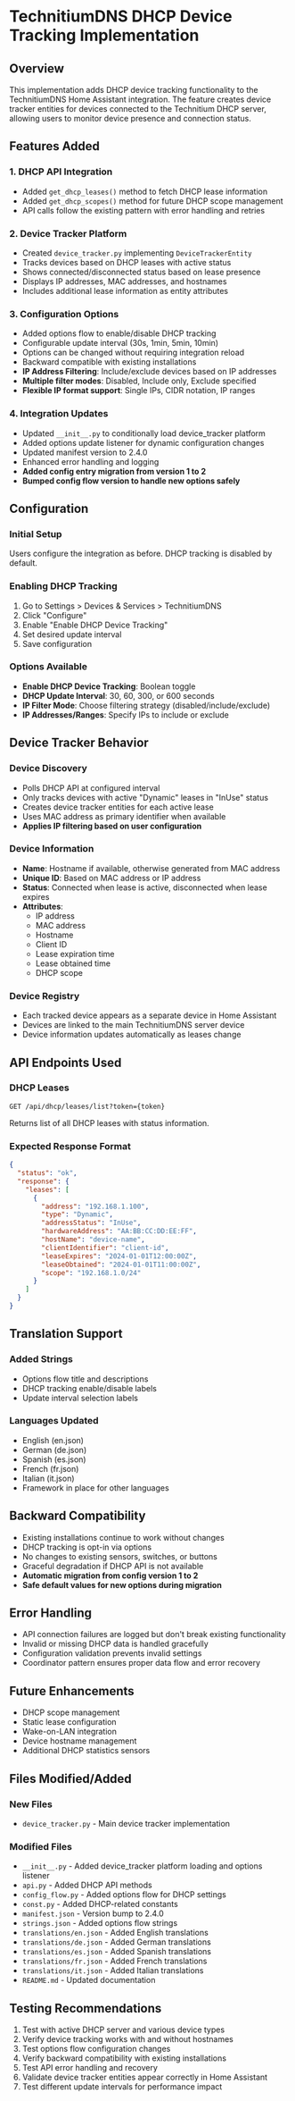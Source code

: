 # TechnitiumDNS DHCP Device Tracking Implementation

## Overview
This implementation adds DHCP device tracking functionality to the TechnitiumDNS Home Assistant integration. The feature creates device tracker entities for devices connected to the Technitium DHCP server, allowing users to monitor device presence and connection status.

## Features Added

### 1. DHCP API Integration
- Added `get_dhcp_leases()` method to fetch DHCP lease information
- Added `get_dhcp_scopes()` method for future DHCP scope management
- API calls follow the existing pattern with error handling and retries

### 2. Device Tracker Platform
- Created `device_tracker.py` implementing `DeviceTrackerEntity`
- Tracks devices based on DHCP leases with active status
- Shows connected/disconnected status based on lease presence
- Displays IP addresses, MAC addresses, and hostnames
- Includes additional lease information as entity attributes

### 3. Configuration Options
- Added options flow to enable/disable DHCP tracking
- Configurable update interval (30s, 1min, 5min, 10min)
- Options can be changed without requiring integration reload
- Backward compatible with existing installations
- **IP Address Filtering**: Include/exclude devices based on IP addresses
- **Multiple filter modes**: Disabled, Include only, Exclude specified
- **Flexible IP format support**: Single IPs, CIDR notation, IP ranges

### 4. Integration Updates
- Updated `__init__.py` to conditionally load device_tracker platform
- Added options update listener for dynamic configuration changes
- Updated manifest version to 2.4.0
- Enhanced error handling and logging
- **Added config entry migration from version 1 to 2**
- **Bumped config flow version to handle new options safely**

## Configuration

### Initial Setup
Users configure the integration as before. DHCP tracking is disabled by default.

### Enabling DHCP Tracking
1. Go to Settings > Devices & Services > TechnitiumDNS
2. Click "Configure" 
3. Enable "Enable DHCP Device Tracking"
4. Set desired update interval
5. Save configuration

### Options Available
- **Enable DHCP Device Tracking**: Boolean toggle
- **DHCP Update Interval**: 30, 60, 300, or 600 seconds
- **IP Filter Mode**: Choose filtering strategy (disabled/include/exclude)
- **IP Addresses/Ranges**: Specify IPs to include or exclude

## Device Tracker Behavior

### Device Discovery
- Polls DHCP API at configured interval
- Only tracks devices with active "Dynamic" leases in "InUse" status
- Creates device tracker entities for each active lease
- Uses MAC address as primary identifier when available
- **Applies IP filtering based on user configuration**

### Device Information
- **Name**: Hostname if available, otherwise generated from MAC address
- **Unique ID**: Based on MAC address or IP address
- **Status**: Connected when lease is active, disconnected when lease expires
- **Attributes**: 
  - IP address
  - MAC address  
  - Hostname
  - Client ID
  - Lease expiration time
  - Lease obtained time
  - DHCP scope

### Device Registry
- Each tracked device appears as a separate device in Home Assistant
- Devices are linked to the main TechnitiumDNS server device
- Device information updates automatically as leases change

## API Endpoints Used

### DHCP Leases
```
GET /api/dhcp/leases/list?token={token}
```
Returns list of all DHCP leases with status information.

### Expected Response Format
```json
{
  "status": "ok",
  "response": {
    "leases": [
      {
        "address": "192.168.1.100",
        "type": "Dynamic",
        "addressStatus": "InUse", 
        "hardwareAddress": "AA:BB:CC:DD:EE:FF",
        "hostName": "device-name",
        "clientIdentifier": "client-id",
        "leaseExpires": "2024-01-01T12:00:00Z",
        "leaseObtained": "2024-01-01T11:00:00Z",
        "scope": "192.168.1.0/24"
      }
    ]
  }
}
```

## Translation Support

### Added Strings
- Options flow title and descriptions
- DHCP tracking enable/disable labels
- Update interval selection labels

### Languages Updated
- English (en.json)
- German (de.json) 
- Spanish (es.json)
- French (fr.json)
- Italian (it.json)
- Framework in place for other languages

## Backward Compatibility
- Existing installations continue to work without changes
- DHCP tracking is opt-in via options
- No changes to existing sensors, switches, or buttons
- Graceful degradation if DHCP API is not available
- **Automatic migration from config version 1 to 2**
- **Safe default values for new options during migration**

## Error Handling
- API connection failures are logged but don't break existing functionality
- Invalid or missing DHCP data is handled gracefully
- Configuration validation prevents invalid settings
- Coordinator pattern ensures proper data flow and error recovery

## Future Enhancements
- DHCP scope management
- Static lease configuration
- Wake-on-LAN integration
- Device hostname management
- Additional DHCP statistics sensors

## Files Modified/Added

### New Files
- `device_tracker.py` - Main device tracker implementation

### Modified Files
- `__init__.py` - Added device_tracker platform loading and options listener
- `api.py` - Added DHCP API methods
- `config_flow.py` - Added options flow for DHCP settings
- `const.py` - Added DHCP-related constants
- `manifest.json` - Version bump to 2.4.0
- `strings.json` - Added options flow strings
- `translations/en.json` - Added English translations
- `translations/de.json` - Added German translations
- `translations/es.json` - Added Spanish translations
- `translations/fr.json` - Added French translations
- `translations/it.json` - Added Italian translations
- `README.md` - Updated documentation

## Testing Recommendations
1. Test with active DHCP server and various device types
2. Verify device tracking works with and without hostnames
3. Test options flow configuration changes
4. Verify backward compatibility with existing installations
5. Test API error handling and recovery
6. Validate device tracker entities appear correctly in Home Assistant
7. Test different update intervals for performance impact
